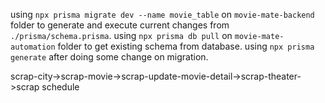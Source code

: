 using `npx prisma migrate dev --name movie_table` on `movie-mate-backend` folder to generate and execute current changes from `./prisma/schema.prisma`.
using `npx prisma db pull` on `movie-mate-automation` folder to get existing schema from database.
using `npx prisma generate` after doing some change on migration.

scrap-city->scrap-movie->scrap-update-movie-detail->scrap-theater->scrap schedule